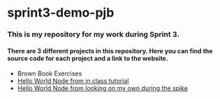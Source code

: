 # sprint3-demo-pjb

### This is my repository for my work during Sprint 3.

#### There are 3 different projects in this repository. Here you can find the source code for each project and a link to the website.
* Brown Book Exercises
* [Hello World Node from in class tutorial](https://hello-world-plus-node-pjb.azurewebsites.net)
* [Hello World Node from looking on my own during the spike](https://node-js-on-azure-pjb.azurewebsites.net)

